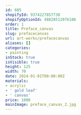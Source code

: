```yaml
---
id: 605
shopifyId: 9374227857738
shopifyOptionId: 48828512076106
order: 1
title: Preface_canvas
slug: prefacecanvas
url: art-works/prefacecanvas
aliases: []
categories:
- painting
inStock: true
isVisible: true
height: 125
width: 70
date: 2024-01-01T00:00:00Z
materials:
- acrylic
- ' gold leaf'
- ' canvas'
price: 1000
mainImage: preface_canvas_2.jpg
---
```

